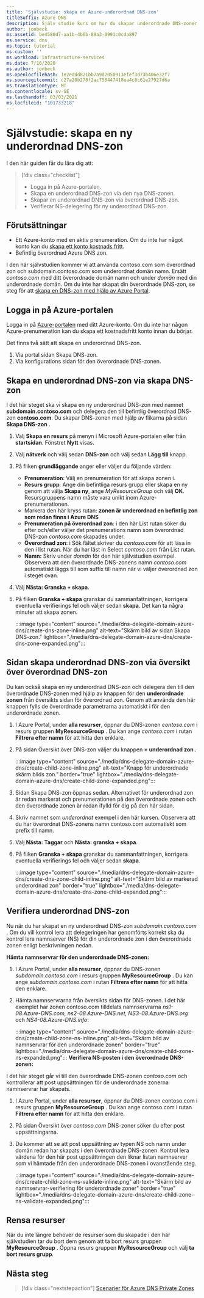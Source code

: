 ```yaml
---
title: 'Självstudie: skapa en Azure-underordnad DNS-zon'
titleSuffix: Azure DNS
description: Själv studie kurs om hur du skapar underordnade DNS-zoner i Azure Portal.
author: jonbeck
ms.assetid: be4580d7-aa1b-4b6b-89a3-0991c0cda897
ms.service: dns
ms.topic: tutorial
ms.custom: ''
ms.workload: infrastructure-services
ms.date: 7/16/2020
ms.author: jonbeck
ms.openlocfilehash: 1e2eddd821bb7a9d2050913efef3d73b406e32f7
ms.sourcegitcommit: c27a20b278f2ac758447418ea4c8c61e27927d6a
ms.translationtype: MT
ms.contentlocale: sv-SE
ms.lasthandoff: 03/03/2021
ms.locfileid: "101733218"
---
```

# <a name="tutorial-creating-a-new-child-dns-zone"></a>Självstudie: skapa en ny underordnad DNS-zon

I den här guiden får du lära dig att: 

> [!div class="checklist"]
> * Logga in på Azure-portalen.
> * Skapa en underordnad DNS-zon via den nya DNS-zonen.
> * Skapar en underordnad DNS-zon via överordnad DNS-zon.
> * Verifierar NS-delegering för ny underordnad DNS-zon.



## <a name="prerequisites"></a>Förutsättningar

* Ett Azure-konto med en aktiv prenumeration.  Om du inte har något konto kan du [skapa ett konto kostnads fritt](https://azure.microsoft.com/free/?WT.mc_id=A261C142F).
* Befintlig överordnad Azure DNS zon.  

I den här självstudien kommer vi att använda contoso.com som överordnad zon och subdomain.contoso.com som underordnat domän namn.  Ersätt *contoso.com* med ditt överordnade domän namn och under *domän* med din underordnade domän.  Om du inte har skapat din överordnade DNS-zon, se steg för att [skapa en DNS-zon med hjälp av Azure Portal](./dns-getstarted-portal.md#create-a-dns-zone). 


## <a name="sign-in-to-azure-portal"></a>Logga in på Azure-portalen

Logga in på [Azure-portalen](https://portal.azure.com/) med ditt Azure-konto.
Om du inte har någon Azure-prenumeration kan du skapa ett kostnadsfritt konto innan du börjar.

Det finns två sätt att skapa en underordnad DNS-zon.
1.  Via portal sidan Skapa DNS-zon.
1.  Via konfigurations sidan för den överordnade DNS-zonen.


## <a name="create-child-dns-zone-via-create-dns-zone"></a>Skapa en underordnad DNS-zon via skapa DNS-zon

I det här steget ska vi skapa en ny underordnad DNS-zon med namnet **subdomain.contoso.com** och delegera den till befintlig överordnad DNS-zon **contoso.com**. Du skapar DNS-zonen med hjälp av flikarna på sidan **Skapa DNS-zon** .
1.  Välj **Skapa en resurs** på menyn i Microsoft Azure-portalen eller från **startsidan**. Fönstret **Nytt** visas.
1.  Välj **nätverk** och välj sedan **DNS-zon** och välj sedan **Lägg till** knapp.

1.  På fliken **grundläggande** anger eller väljer du följande värden:
    * **Prenumeration**: Välj en prenumeration för att skapa zonen i.
    * **Resurs grupp**: Ange din befintliga resurs grupp eller skapa en ny genom att välja **Skapa ny**, ange *MyResourceGroup* och välj **OK**. Resursgruppens namn måste vara unikt inom Azure-prenumerationen.
    * Markera den här kryss rutan: **zonen är underordnad en befintlig zon som redan finns i Azure DNS**
    * **Prenumeration på överordnad zon**: i den här List rutan söker du efter och/eller väljer det prenumerations namn som överordnad DNS-zon *contoso.com* skapades under.
    * **Överordnad zon**: i Sök fältet skriver du *contoso.com* för att läsa in den i list rutan. När du har läst in Select *contoso.com* från List rutan.
    * **Namn:** Skriv under *domän* för den här självstudien exempel. Observera att den överordnade DNS-zonens namn *contoso.com* automatiskt läggs till som suffix till namn när vi väljer överordnad zon i steget ovan.

1. Välj **Nästa: Granska + skapa**.
1. På fliken **Granska + skapa** granskar du sammanfattningen, korrigera eventuella verifierings fel och väljer sedan **skapa**.
Det kan ta några minuter att skapa zonen.

 
    :::image type="content" source="./media/dns-delegate-domain-azure-dns/create-dns-zone-inline.png" alt-text="Skärm bild av sidan Skapa DNS-zon." lightbox="./media/dns-delegate-domain-azure-dns/create-dns-zone-expanded.png":::

## <a name="create-child-dns-zone-via-parent-dns-zone-overview-page"></a>Sidan skapa underordnad DNS-zon via översikt över överordnad DNS-zon
Du kan också skapa en ny underordnad DNS-zon och delegera den till den överordnade DNS-zonen med hjälp av knappen för den **underordnade zonen** från översikts sidan för överordnad zon. Genom att använda den här knappen fylls de överordnade parametrarna automatiskt i för den underordnade zonen. 

1.  I Azure Portal, under **alla resurser**, öppnar du DNS-zonen *contoso.com* i resurs gruppen **MyResourceGroup** . Du kan ange *contoso.com* i rutan **Filtrera efter namn** för att hitta den enklare.
1.  På sidan Översikt över DNS-zon väljer du knappen **+ underordnad zon** .

      :::image type="content" source="./media/dns-delegate-domain-azure-dns/create-child-zone-inline.png" alt-text="Knapp för underordnade skärm bilds zon." border="true" lightbox="./media/dns-delegate-domain-azure-dns/create-child-zone-expanded.png":::

1.  Sidan Skapa DNS-zon öppnas sedan. Alternativet för underordnad zon är redan markerat och prenumerationen på den överordnade zonen och den överordnade zonen är redan ifylld för dig på den här sidan.
1.  Skriv namnet som *underordnat* exempel i den här kursen. Observera att du har överordnat DNS-zonens namn contoso.com automatiskt som prefix till namn.
1.  Välj **Nästa: Taggar** och **Nästa: granska + skapa**.
1.  På fliken **Granska + skapa** granskar du sammanfattningen, korrigera eventuella verifierings fel och väljer sedan **skapa**.

    :::image type="content" source="./media/dns-delegate-domain-azure-dns/create-dns-zone-child-inline.png" alt-text="Skärm bild av markerad underordnad zon" border="true" lightbox="./media/dns-delegate-domain-azure-dns/create-dns-zone-child-expanded.png":::

## <a name="verify-child-dns-zone"></a>Verifiera underordnad DNS-zon
Nu när du har skapat en ny underordnad DNS-zon *subdomain.contoso.com* . Om du vill kontrol lera att delegeringen har genomförts korrekt ska du kontrol lera namnserver (NS) för din underordnade zon i den överordnade zonen enligt beskrivningen nedan.  

**Hämta namnservrar för den underordnade DNS-zonen:**

1.  I Azure Portal, under **alla resurser**, öppnar du DNS-zonen *subdomain.contoso.com* i resurs gruppen **MyResourceGroup** . Du kan ange *subdomain.contoso.com* i rutan **Filtrera efter namn** för att hitta den enklare.
1.  Hämta namnservrarna från översikts sidan för DNS-zonen. I det här exemplet har zonen contoso.com tilldelats namnservrarna *ns1-08.Azure-DNS.com, ns2-08.Azure-DNS.net, NS3-08.Azure-DNS.org* och *NS4-08.Azure-DNS.info*:

      :::image type="content" source="./media/dns-delegate-domain-azure-dns/create-child-zone-ns-inline.png" alt-text="Skärm bild av namnservrar för den underordnade zonen" border="true" lightbox="./media/dns-delegate-domain-azure-dns/create-child-zone-ns-expanded.png":::
**Verifiera NS-posten i den överordnade DNS-zonen:**

I det här steget går vi till den överordnade DNS-zonen *contoso.com* och kontrollerar att post uppsättningen för de underordnade zonerna namnservrar har skapats.

1. I Azure Portal, under **alla resurser**, öppnar du DNS-zonen contoso.com i resurs gruppen **MyResourceGroup** . Du kan ange contoso.com i rutan **Filtrera efter namn** för att hitta den enklare.
1.  På sidan Översikt över *contoso.com* DNS-zoner söker du efter post uppsättningarna.
1.  Du kommer att se att post uppsättning av typen NS och namn under domän redan har skapats i den överordnade DNS-zonen. Kontrol lera värdena för den här post uppsättningen den liknar listan namnserver som vi hämtade från den underordnade DNS-zonen i ovanstående steg.

     :::image type="content" source="./media/dns-delegate-domain-azure-dns/create-child-zone-ns-validate-inline.png" alt-text="Skärm bild av namnservrar-verifiering för underordnade zoner" border="true" lightbox="./media/dns-delegate-domain-azure-dns/create-child-zone-ns-validate-expanded.png":::
## <a name="clean-up-resources"></a>Rensa resurser
När du inte längre behöver de resurser som du skapade i den här självstudien tar du bort dem genom att ta bort resurs gruppen **MyResourceGroup** . Öppna resurs gruppen **MyResourceGroup** och välj **ta bort resurs grupp**.



## <a name="next-steps"></a>Nästa steg

> [!div class="nextstepaction"]
> [Scenarier för Azure DNS Private Zones](private-dns-scenarios.md)